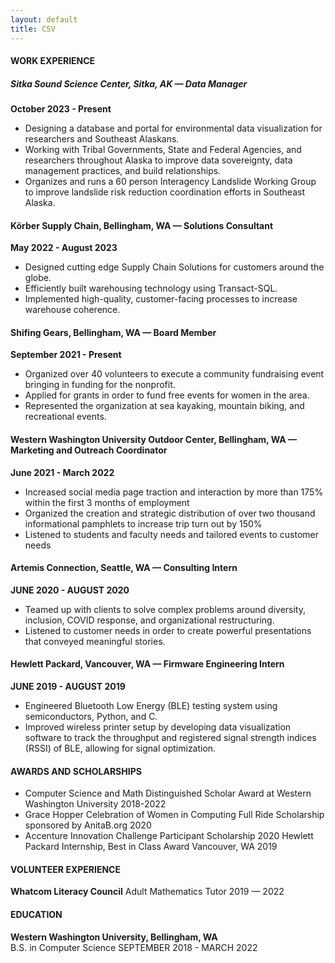 ```yaml
---
layout: default
title: CSV
---
```


#### WORK EXPERIENCE 

##### Sitka Sound Science Center, Sitka, AK — Data Manager

**October  2023 - Present**

- Designing a database and portal for environmental data visualization for researchers and Southeast Alaskans.
- Working with Tribal Governments, State and Federal Agencies, and researchers throughout Alaska to improve data sovereignty, data management practices, and build relationships.
- Organizes and runs a 60 person Interagency Landslide Working Group to improve landslide risk reduction coordination efforts in Southeast Alaska.

#### Körber Supply Chain, Bellingham, WA — Solutions Consultant
**May  2022 - August 2023**
- Designed cutting edge Supply Chain Solutions for customers around the globe.
- Efficiently built warehousing technology using Transact-SQL.
- Implemented high-quality, customer-facing processes to increase warehouse coherence.

#### Shifing Gears, Bellingham, WA — Board Member
**September 2021 - Present**

- Organized over 40 volunteers to execute a community fundraising event bringing in funding for the nonprofit.
- Applied for grants in order to fund free events for women in the area.
- Represented the organization at sea kayaking, mountain biking, and recreational events. 

#### Western Washington University Outdoor Center, Bellingham, WA — Marketing and Outreach Coordinator
**June 2021 - March 2022**
- Increased social media page traction and interaction by more than 175% within the first 3 months of employment
- Organized the creation and strategic distribution of over two thousand informational pamphlets to increase trip turn out by 150%
- Listened to students and faculty needs and tailored events to customer needs

#### Artemis Connection, Seattle, WA — Consulting Intern
**JUNE 2020 - AUGUST 2020**
- Teamed up with clients to solve complex problems around diversity, inclusion, COVID response, and organizational restructuring.
- Listened to customer needs in order to create powerful presentations that conveyed meaningful stories.

#### Hewlett Packard, Vancouver, WA — Firmware Engineering Intern
**JUNE 2019 - AUGUST 2019**
- Engineered Bluetooth Low Energy (BLE) testing system using semiconductors, Python, and C.
- Improved wireless printer setup by developing data visualization software to track the throughput and registered signal strength indices (RSSI) of BLE, allowing for signal optimization.

#### AWARDS AND SCHOLARSHIPS
- Computer Science and Math Distinguished Scholar Award at Western Washington University 2018-2022
- Grace Hopper Celebration of Women in 
Computing Full Ride Scholarship sponsored by AnitaB.org 2020
- Accenture Innovation Challenge Participant Scholarship 2020
Hewlett Packard Internship, Best in Class Award Vancouver, WA 2019

#### VOLUNTEER EXPERIENCE
**Whatcom Literacy Council**
Adult Mathematics Tutor 
2019 — 2022

#### EDUCATION
**Western Washington University, Bellingham, WA**               
B.S. in Computer Science 
SEPTEMBER 2018 - MARCH  2022

